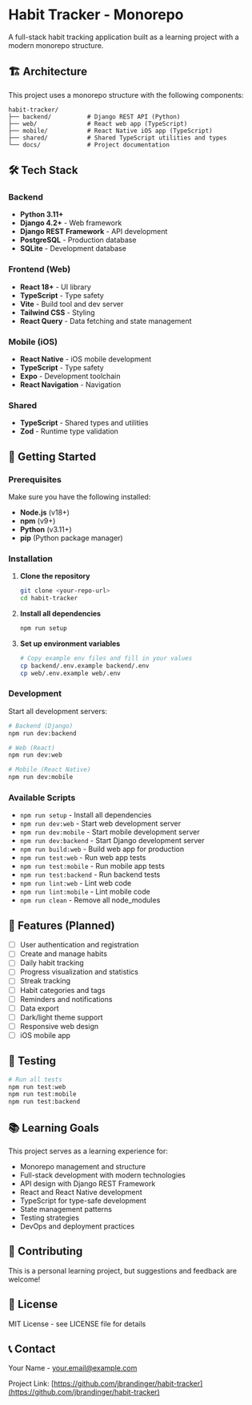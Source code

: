 # Habit Tracker - Monorepo

A full-stack habit tracking application built as a learning project with a modern monorepo structure.

## 🏗️ Architecture

This project uses a monorepo structure with the following components:

```
habit-tracker/
├── backend/          # Django REST API (Python)
├── web/              # React web app (TypeScript)
├── mobile/           # React Native iOS app (TypeScript)
├── shared/           # Shared TypeScript utilities and types
└── docs/             # Project documentation
```

## 🛠️ Tech Stack

### Backend
- **Python 3.11+**
- **Django 4.2+** - Web framework
- **Django REST Framework** - API development
- **PostgreSQL** - Production database
- **SQLite** - Development database

### Frontend (Web)
- **React 18+** - UI library
- **TypeScript** - Type safety
- **Vite** - Build tool and dev server
- **Tailwind CSS** - Styling
- **React Query** - Data fetching and state management

### Mobile (iOS)
- **React Native** - iOS mobile development
- **TypeScript** - Type safety
- **Expo** - Development toolchain
- **React Navigation** - Navigation

### Shared
- **TypeScript** - Shared types and utilities
- **Zod** - Runtime type validation

## 🚀 Getting Started

### Prerequisites

Make sure you have the following installed:
- **Node.js** (v18+)
- **npm** (v9+)
- **Python** (v3.11+)
- **pip** (Python package manager)

### Installation

1. **Clone the repository**
   ```bash
   git clone <your-repo-url>
   cd habit-tracker
   ```

2. **Install all dependencies**
   ```bash
   npm run setup
   ```

3. **Set up environment variables**
   ```bash
   # Copy example env files and fill in your values
   cp backend/.env.example backend/.env
   cp web/.env.example web/.env
   ```

### Development

Start all development servers:

```bash
# Backend (Django)
npm run dev:backend

# Web (React)
npm run dev:web

# Mobile (React Native)
npm run dev:mobile
```

### Available Scripts

- `npm run setup` - Install all dependencies
- `npm run dev:web` - Start web development server
- `npm run dev:mobile` - Start mobile development server
- `npm run dev:backend` - Start Django development server
- `npm run build:web` - Build web app for production
- `npm run test:web` - Run web app tests
- `npm run test:mobile` - Run mobile app tests
- `npm run test:backend` - Run backend tests
- `npm run lint:web` - Lint web code
- `npm run lint:mobile` - Lint mobile code
- `npm run clean` - Remove all node_modules

## 📱 Features (Planned)

- [ ] User authentication and registration
- [ ] Create and manage habits
- [ ] Daily habit tracking
- [ ] Progress visualization and statistics
- [ ] Streak tracking
- [ ] Habit categories and tags
- [ ] Reminders and notifications
- [ ] Data export
- [ ] Dark/light theme support
- [ ] Responsive web design
- [ ] iOS mobile app

## 🧪 Testing

```bash
# Run all tests
npm run test:web
npm run test:mobile
npm run test:backend
```

## 📚 Learning Goals

This project serves as a learning experience for:
- Monorepo management and structure
- Full-stack development with modern technologies
- API design with Django REST Framework
- React and React Native development
- TypeScript for type-safe development
- State management patterns
- Testing strategies
- DevOps and deployment practices

## 🤝 Contributing

This is a personal learning project, but suggestions and feedback are welcome!

## 📄 License

MIT License - see LICENSE file for details

## 📞 Contact

Your Name - your.email@example.com

Project Link: [https://github.com/jbrandinger/habit-tracker](https://github.com/jbrandinger/habit-tracker)
